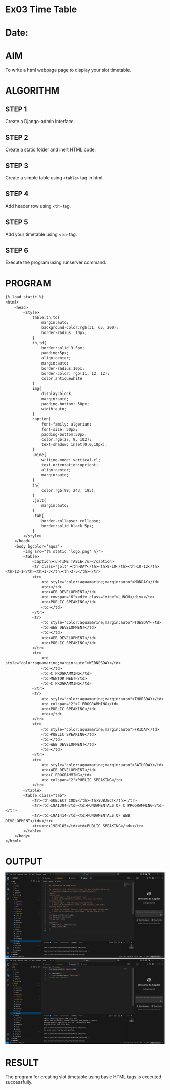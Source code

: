 # Ex03 Time Table
# Date:
# AIM
To write a html webpage page to display your slot timetable.

# ALGORITHM
## STEP 1
Create a Django-admin Interface.

## STEP 2
Create a static folder and inert HTML code.

## STEP 3
Create a simple table using `<table>` tag in html.

## STEP 4
Add header row using `<th>` tag.

## STEP 5
Add your timetable using `<td>` tag.

## STEP 6
Execute the program using runserver command.

# PROGRAM
```
{% load static %}
<html>
    <head>
        <style>
            table,th,td{
                margin:auto;
                background-color:rgb(31, 65, 200);
                border-radius: 10px;
            }
            th,td{
                border:solid 3.5px;
                padding:5px;
                align:center;
                margin:auto;
                border-radius:10px;
                border-color: rgb(11, 12, 12);
                color:antiquewhite
            }
            img{
                display:block;
                margin:auto;
                padding-bottom: 50px;
                width:auto;
            }
            caption{
                font-family: algerian;
                font-size: 50px;
                padding-bottom:50px;
                color:rgb(27, 9, 102);
                text-shadow: inset(0,0,10px);
            }
            .mine{
                writing-mode: vertical-rl;
                text-orientation:upright;
                align:center;
                margin:auto;
            }
            th{
                color:rgb(99, 243, 195);
            }
            .jolt{
                margin:auto;
            }
            .tab{
                border-collapse: collapse;
                border:solid black 5px;
            }
        </style>
    </head>
    <body bgcolor="aqua">
        <img src="{% static 'logo.png' %}">
        <table>
            <caption><u>TIME TABLE</u></caption>
            <tr class="jolt"><th>DAY</th><th>8-10</th><th>10-12</th><th>12-1</th><th>1-3</th><th>3-5</th></tr>
            <tr>
                <td style="color:aquamarine;margin:auto">MONDAY</td>
                <td></td>
                <td>WEB DEVELOPMENT</td>
                <td rowspan="6"><div class="mine">LUNCH</div></td>
                <td>PUBLIC SPEAKING</td>
                <td></td>
            </tr>
            <tr>
                <td style="color:aquamarine;margin:auto">TUESDAY</td>
                <td>WEB DEVELOPMENT</td>
                <td></td>
                <td>WEB DEVELOPMENT</td>
                <td>PUBLIC SPEAKING</td>
            </tr>
            <tr>
                <td style="color:aquamarine;margin:auto">WEDNESDAY</td>
                <td></td>
                <td>C PROGRAMMING</td>
                <td>MENTOR MEET</td>
                <td>C PROGRAMMING</td>
            </tr>
            <tr>
                <td style="color:aquamarine;margin:auto">THURSDAY</td>
                <td colspan="2">C PROGRAMMING</td>
                <td>PUBLIC SPEAKING</td>
                <td></td>
            </tr>
            <tr>
                <td style="color:aquamarine;margin:auto">FRIDAY</td>
                <td>PUBLIC SPEAKING</td>
                <td></td>
                <td>WEB DEVELOPMENT</td>
                <td></td>
            </tr>
            <tr>
                <td style="color:aquamarine;margin:auto">SATURDAY</td>
                <td>WEB DEVELOPMENT</td>
                <td>C PROGRAMMING</td>
                <td colspan="2">PUBLIC SPEAKING</td>
            </tr>
        </table>
        <table class="tab">
            <tr><th>SUBJECT CODE</th><th>SUBJECT</th></tr>
            <tr><td>19AI304</td><td>FUNDAMENTALS OF C PROGRAMMING</td></tr>
            <tr><td>19AI414</td><td>FUNDAMENTALS OF WEB DEVELOPMENT</td></tr>
            <tr><td>19EN105</td><td>PUBLIC SPEAKING</td></tr> 
        </table>
    </body>
</html>
```
# OUTPUT

![alt text](<views.py - ex03 - Visual Studio Code 29-09-2025 18_44_03.png>)
![alt text](<Downloads - File Explorer 29-09-2025 18_43_50.png>)


# RESULT
The program for creating slot timetable using basic HTML tags is executed successfully.
